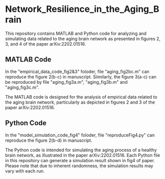 # Network_Resilience_in_the_Aging_Brain

This repository contains MATLAB and Python code for analyzing and simulating data related to the aging brain network as presented in figures 2, 3, and 4 of the paper arXiv:2202.01516.

## MATLAB Code
In the "empirical_data_code_fig2&3" foloder, file "aging_fig2bc.m" can reproduce the figure 2(b-c) in manuscript.
Siimilarly, the figure 3(a-c) can be reproduced by file "aging_fig3a.m", "aging_fig3b.m" and "aging_fig3c.m".

The MATLAB code is designed for the analysis of empirical data related to the aging brain network, particularly as depicted in figures 2 and 3 of the paper arXiv:2202.01516.

## Python Code
In the "model_simulation_code_fig4" foloder, file "reproduceFig4.py" can reproduce the figure 2(b-d) in manuscript.

The Python code is intended for simulating the aging process of a healthy brain network, as illustrated in the paper arXiv:2202.01516. Each Python file in this repository can generate a  simulation result shown in fig4 of paper. Please note that due to inherent randomness, the simulation results may vary with each run.
